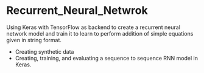 # Recurrent_Neural_Netwrok

Using Keras with TensorFlow as backend to create a recurrent neural network model and train it to learn to perform addition of simple equations given in string format.

- Creating synthetic data
- Creating, training, and evaluating a sequence to sequence RNN model in Keras.

